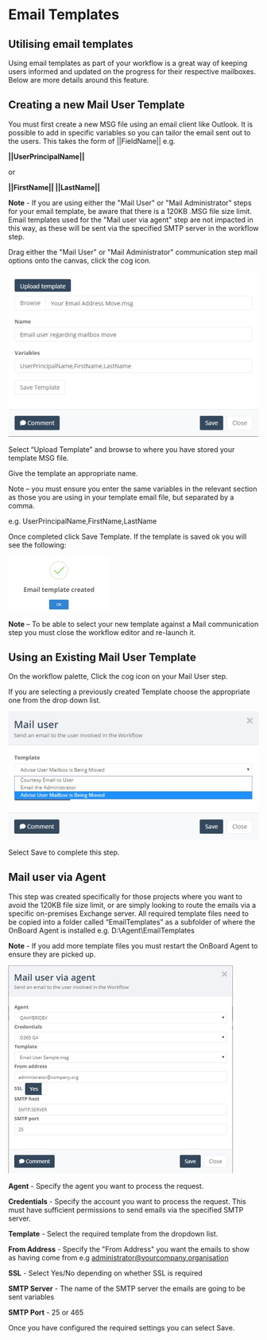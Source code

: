 
# Email Templates

## Utilising email templates

Using email templates as part of your workflow is a great way of keeping users informed and updated on the progress for their respective mailboxes.  Below are more details around this feature.

## Creating a new Mail User Template

You must first create a new MSG file using an email client like Outlook.  It is possible to add in specific variables so you can tailor the email sent out to the users. This takes the form of ||FieldName|| e.g.

**||UserPrincipalName||**

or

**||FirstName|| ||LastName||**

**Note** - If you are using either the "Mail User" or "Mail Administrator" steps for your email template, be aware that there is a 120KB .MSG file size limit.  Email templates used for the "Mail user via agent" step are not impacted in this way, as these will be sent via the specified SMTP server in the workflow step.

Drag either the "Mail User" or "Mail Administrator" communication step mail options onto the canvas, click the cog icon.

![Upload Template](images/upload-template.jpg)

Select “Upload Template” and browse to where you have stored your template MSG file.

Give the template an appropriate name.

Note – you must ensure you enter the same variables in the relevant section as those you are using in your template email file, but separated by a comma.

e.g. UserPrincipalName,FirstName,LastName

Once completed click Save Template. If the template is saved ok you will see the following:

![Template Created](images/template-created.jpg)

**Note** – To be able to select your new template against a Mail communication step you must close the workflow editor and re-launch it.

## Using an Existing Mail User Template

On the workflow palette, Click the cog icon on your Mail User step.

If you are selecting a previously created Template choose the appropriate one from the drop down list.

![Select Template](images/template-options.jpg)

Select Save to complete this step.

## Mail user via Agent

This step was created specifically for those projects where you want to avoid the 120KB file size limit, or are simply looking to route the emails via a specific on-premises Exchange server.  All required template files need to be copied into a folder called “EmailTemplates” as a subfolder of where the OnBoard Agent is installed e.g. D:\Agent\EmailTemplates

**Note** - If you add more template files you must restart the OnBoard Agent to ensure they are picked up.

![Mail user via Agent](images/mail-user-via-agent.jpg "Mail User via Agent")

**Agent** - Specify the agent you want to process the request.

**Credentials** - Specify the account you want to process the request.  This must have sufficient permissions to send emails via the specified SMTP server.

**Template** - Select the required template from the dropdown list.

**From Address** - Specify the "From Address" you want the emails to show as having come from e.g administrator@yourcompany.organisation

**SSL** - Select Yes/No depending on whether SSL is required

**SMTP Server** - The name of the SMTP server the emails are going to be sent variables

**SMTP Port** - 25 or 465

Once you have configured the required settings you can select Save.
